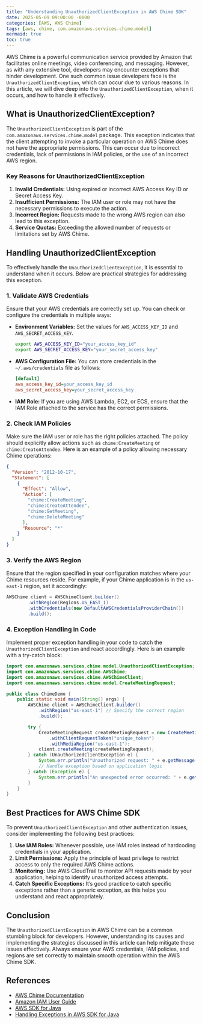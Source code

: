```yaml
---
title: "Understanding UnauthorizedClientException in AWS Chime SDK"
date: 2025-05-09 09:00:00 -0000
categories: [AWS, AWS Chime]
tags: [aws, chime, com.amazonaws.services.chime.model]
mermaid: true
toc: true
---
```



AWS Chime is a powerful communication service provided by Amazon that facilitates online meetings, video conferencing, and messaging. However, as with any extensive tool, developers may encounter exceptions that hinder development. One such common issue developers face is the `UnauthorizedClientException`, which can occur due to various reasons. In this article, we will dive deep into the `UnauthorizedClientException`, when it occurs, and how to handle it effectively.

## What is UnauthorizedClientException?

The `UnauthorizedClientException` is part of the `com.amazonaws.services.chime.model` package. This exception indicates that the client attempting to invoke a particular operation on AWS Chime does not have the appropriate permissions. This can occur due to incorrect credentials, lack of permissions in IAM policies, or the use of an incorrect AWS region.

### Key Reasons for UnauthorizedClientException

1. **Invalid Credentials:** Using expired or incorrect AWS Access Key ID or Secret Access Key.
2. **Insufficient Permissions:** The IAM user or role may not have the necessary permissions to execute the action.
3. **Incorrect Region:** Requests made to the wrong AWS region can also lead to this exception.
4. **Service Quotas:** Exceeding the allowed number of requests or limitations set by AWS Chime.

## Handling UnauthorizedClientException

To effectively handle the `UnauthorizedClientException`, it is essential to understand when it occurs. Below are practical strategies for addressing this exception.

### 1. Validate AWS Credentials

Ensure that your AWS credentials are correctly set up. You can check or configure the credentials in multiple ways:

- **Environment Variables:** Set the values for `AWS_ACCESS_KEY_ID` and `AWS_SECRET_ACCESS_KEY`.
  
  ```bash
  export AWS_ACCESS_KEY_ID="your_access_key_id"
  export AWS_SECRET_ACCESS_KEY="your_secret_access_key"
  ```
  
- **AWS Configuration File:** You can store credentials in the `~/.aws/credentials` file as follows:
  
  ```ini
  [default]
  aws_access_key_id=your_access_key_id
  aws_secret_access_key=your_secret_access_key
  ```

- **IAM Role:** If you are using AWS Lambda, EC2, or ECS, ensure that the IAM Role attached to the service has the correct permissions.

### 2. Check IAM Policies

Make sure the IAM user or role has the right policies attached. The policy should explicitly allow actions such as `chime:CreateMeeting` or `chime:CreateAttendee`. Here is an example of a policy allowing necessary Chime operations:

```json
{
  "Version": "2012-10-17",
  "Statement": [
    {
      "Effect": "Allow",
      "Action": [
        "chime:CreateMeeting",
        "chime:CreateAttendee",
        "chime:GetMeeting",
        "chime:DeleteMeeting"
      ],
      "Resource": "*"
    }
  ]
}
```

### 3. Verify the AWS Region

Ensure that the region specified in your configuration matches where your Chime resources reside. For example, if your Chime application is in the `us-east-1` region, set it accordingly:

```java
AWSChime client = AWSChimeClient.builder()
        .withRegion(Regions.US_EAST_1)
        .withCredentials(new DefaultAWSCredentialsProviderChain())
        .build();
```

### 4. Exception Handling in Code

Implement proper exception handling in your code to catch the `UnauthorizedClientException` and react accordingly. Here is an example with a try-catch block:

```java
import com.amazonaws.services.chime.model.UnauthorizedClientException;
import com.amazonaws.services.chime.AWSChime;
import com.amazonaws.services.chime.AWSChimeClient;
import com.amazonaws.services.chime.model.CreateMeetingRequest;

public class ChimeDemo {
    public static void main(String[] args) {
        AWSChime client = AWSChimeClient.builder()
            .withRegion("us-east-1") // Specify the correct region
            .build();

        try {
            CreateMeetingRequest createMeetingRequest = new CreateMeetingRequest()
                .withClientRequestToken("unique_token")
                .withMediaRegion("us-east-1");
            client.createMeeting(createMeetingRequest);
        } catch (UnauthorizedClientException e) {
            System.err.println("Unauthorized request: " + e.getMessage());
            // Handle exception based on application logic
        } catch (Exception e) {
            System.err.println("An unexpected error occurred: " + e.getMessage());
        }
    }
}
```

## Best Practices for AWS Chime SDK

To prevent `UnauthorizedClientException` and other authentication issues, consider implementing the following best practices:

1. **Use IAM Roles:** Whenever possible, use IAM roles instead of hardcoding credentials in your application.
2. **Limit Permissions:** Apply the principle of least privilege to restrict access to only the required AWS Chime actions.
3. **Monitoring:** Use AWS CloudTrail to monitor API requests made by your application, helping to identify unauthorized access attempts.
4. **Catch Specific Exceptions:** It’s good practice to catch specific exceptions rather than a generic exception, as this helps you understand and react appropriately.

## Conclusion

The `UnauthorizedClientException` in AWS Chime can be a common stumbling block for developers. However, understanding its causes and implementing the strategies discussed in this article can help mitigate these issues effectively. Always ensure your AWS credentials, IAM policies, and regions are set correctly to maintain smooth operation within the AWS Chime SDK.

## References

- [AWS Chime Documentation](https://docs.aws.amazon.com/chime/latest/APIReference/Welcome.html)
- [Amazon IAM User Guide](https://docs.aws.amazon.com/IAM/latest/UserGuide/introduction.html)
- [AWS SDK for Java](https://aws.amazon.com/sdk-for-java/)
- [Handling Exceptions in AWS SDK for Java](https://docs.aws.amazon.com/sdk-for-java/v1/developer-guide/exception-handling.html)